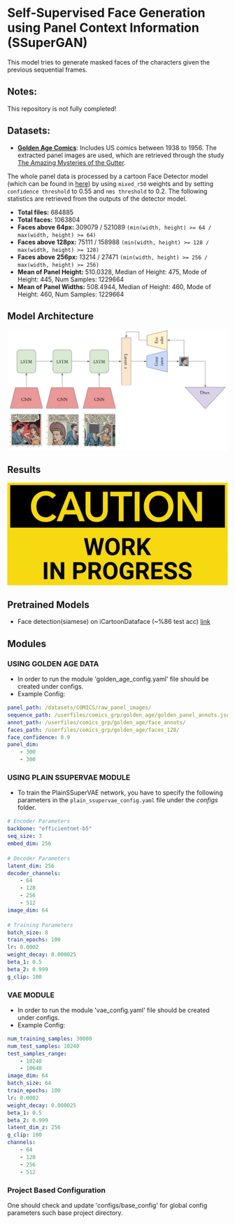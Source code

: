 # Self-Supervised Face Generation using Panel Context Information (SSuperGAN)

This model tries to generate masked faces of the characters given the previous sequential frames. 

## Notes:

This repository is not fully completed!

## Datasets:

- [**Golden Age Comics**](https://digitalcomicmuseum.com/): Includes US comics between 1938 to 1956. The extracted panel images are used, which are retrieved through the study [The Amazing Mysteries of the Gutter](https://arxiv.org/abs/1611.05118).

The whole panel data is processed by a cartoon Face Detector model (which can be found in [here](https://github.com/barisbatuhan/FaceDetector)) by using `mixed_r50` weights and by setting `confidence threshold` to 0.55 and `nms threshold` to 0.2. The following statistics are retrieved from the outputs of the detector model.

- **Total files:** 684885
- **Total faces:** 1063804
- **Faces above 64px:** 309079 / 521089 `(min(width, height) >= 64 / max(width, height) >= 64)`
- **Faces above 128px:** 75111 / 158988 `(min(width, height) >= 128 / max(width, height) >= 128)`
- **Faces above 256px:** 13214 / 27471 `(min(width, height) >= 256 / max(width, height) >= 256)`
- **Mean of Panel Height:** 510.0328, Median of Height: 475, Mode of Height: 445, Num Samples: 1229664
- **Mean of Panel Widths:** 508.4944, Median of Height: 460, Mode of Height: 460, Num Samples: 1229664 

## Model Architecture

![gmodel](./images/readme_images/Model.JPG)

## Results

![WIP](./images/readme_images/work_in_progress.JPG)

## Pretrained Models

- Face detection(siamese) on iCartoonDataface (~%86 test acc) [link](https://drive.google.com/file/d/1ey896AyT-uqQ5YlHSp4880da40-Ju1pS/view?usp=sharing)

## Modules

### USING GOLDEN AGE DATA
- In order to run the module 'golden_age_config.yaml' file should be created under configs.
- Example Config:

```yaml
panel_path: /datasets/COMICS/raw_panel_images/
sequence_path: /userfiles/comics_grp/golden_age/golden_panel_annots.json
annot_path: /userfiles/comics_grp/golden_age/face_annots/
faces_path: /userfiles/comics_grp/golden_age/faces_128/
face_confidence: 0.9
panel_dim: 
    - 300
    - 300
```


### USING PLAIN SSUPERVAE MODULE

- To train the PlainSSuperVAE network, you have to specify the following parameters in the `plain_ssupervae_config.yaml` file under the *configs* folder.

```yaml
# Encoder Parameters
backbone: "efficientnet-b5"
seq_size: 3
embed_dim: 256

# Decoder Parameters
latent_dim: 256 
decoder_channels:
    - 64
    - 128
    - 256
    - 512
image_dim: 64

# Training Parameters
batch_size: 8
train_epochs: 100
lr: 0.0002
weight_decay: 0.000025
beta_1: 0.5
beta_2: 0.999
g_clip: 100
```

### VAE MODULE
- In order to run the module 'vae_config.yaml' file should be created under configs.
- Example Config:
```yaml
num_training_samples: 30000
num_test_samples: 10240
test_samples_range:
    - 10240
    - 10640
image_dim: 64
batch_size: 64
train_epochs: 100
lr: 0.0002
weight_decay: 0.000025
beta_1: 0.5
beta_2: 0.999
latent_dim_z: 256
g_clip: 100
channels:
    - 64
    - 128
    - 256
    - 512
```


### Project Based Configuration

One should check and update 'configs/base_config' for global config parameters such base project directory.
